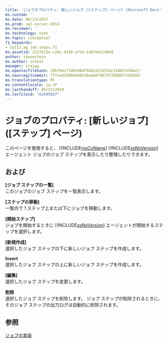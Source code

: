 ```yaml
---
title: 'ジョブのプロパティ: 新しいジョブ ([ステップ] ページ) |Microsoft Docs'
ms.custom: ''
ms.date: 06/13/2017
ms.prod: sql-server-2014
ms.reviewer: ''
ms.technology: ssms
ms.topic: conceptual
f1_keywords:
- sql12.ag.job.steps.f1
ms.assetid: 231fe13e-c2dc-4149-a73e-1497e62c49e8
author: stevestein
ms.author: sstein
manager: craigg
ms.openlocfilehash: c9b7941f7d85404f56d24252534c518037d30a17
ms.sourcegitcommit: f7fced330b64d6616aeb8766747295807c92dd41
ms.translationtype: MT
ms.contentlocale: ja-JP
ms.lasthandoff: 04/23/2019
ms.locfileid: "62695657"
---
```

# <a name="job-propertiesnew-job-steps-page"></a>ジョブのプロパティ: [新しいジョブ] ([ステップ] ページ)
  このページを使用すると、 [!INCLUDE[msCoName](../../includes/msconame-md.md)] [!INCLUDE[ssNoVersion](../../includes/ssnoversion-md.md)] エージェント ジョブのジョブ ステップを表示したり整理したりできます。  
  
## <a name="options"></a>および  
 **[ジョブ ステップの一覧]**  
 このジョブのジョブ ステップを一覧表示します。  
  
 **[ステップの移動]**  
 一覧内で 1 ステップ上または下にジョブを移動します。  
  
 **[開始ステップ]**  
 ジョブを開始するときに [!INCLUDE[ssNoVersion](../../includes/ssnoversion-md.md)] エージェントが開始するステップを選択します。  
  
 **[新規作成]**  
 選択したジョブ ステップの下に新しいジョブ ステップを作成します。  
  
 **Insert**  
 選択したジョブ ステップの上に新しいジョブ ステップを作成します。  
  
 **[編集]**  
 選択したジョブ ステップを変更します。  
  
 **削除**  
 選択したジョブ ステップを削除します。 ジョブ ステップが削除されるときに、そのジョブ ステップの出力ログは自動的に削除されます。  
  
## <a name="see-also"></a>参照  
 [ジョブの実装](implement-jobs.md)  
  
  
